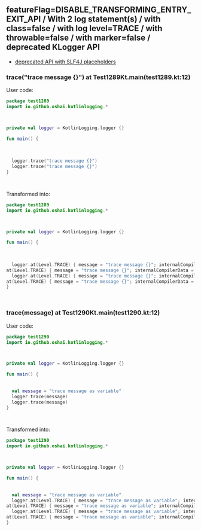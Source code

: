 ## featureFlag=DISABLE_TRANSFORMING_ENTRY_EXIT_API / With 2 log statement(s) / with class=false / with log level=TRACE / with throwable=false / with marker=false / deprecated KLogger API

* [deprecated API with SLF4J placeholders](deprecated-slf4j-placeholders.md)

###  trace("trace message {}") at Test1289Kt.main(test1289.kt:12)

User code:
```kotlin
package test1289
import io.github.oshai.kotlinlogging.*



private val logger = KotlinLogging.logger {}

fun main() {
  
  
  
  logger.trace("trace message {}")
  logger.trace("trace message {}")
}




```
  
Transformed into:
```kotlin
package test1289
import io.github.oshai.kotlinlogging.*



private val logger = KotlinLogging.logger {}

fun main() {
  
  
  
  logger.at(Level.TRACE) { message = "trace message {}"; internalCompilerData = KLoggingEventBuilder.InternalCompilerData(messageTemplate = "\"trace message {}\"", className = "test1289.Test1289Kt", methodName = "main", fileName = "test1289.kt", lineNumber = 12)
at(Level.TRACE) { message = "trace message {}"; internalCompilerData = KLoggingEventBuilder.InternalCompilerData(messageTemplate = "\"trace message {}\"", className = "test1289.Test1289Kt", methodName = "main", fileName = "test1289.kt", lineNumber = 13)
  logger.at(Level.TRACE) { message = "trace message {}"; internalCompilerData = KLoggingEventBuilder.InternalCompilerData(messageTemplate = "\"trace message {}\"", className = "test1289.Test1289Kt", methodName = "main", fileName = "test1289.kt", lineNumber = 12)
at(Level.TRACE) { message = "trace message {}"; internalCompilerData = KLoggingEventBuilder.InternalCompilerData(messageTemplate = "\"trace message {}\"", className = "test1289.Test1289Kt", methodName = "main", fileName = "test1289.kt", lineNumber = 13)
}




```

###  trace(message) at Test1290Kt.main(test1290.kt:12)

User code:
```kotlin
package test1290
import io.github.oshai.kotlinlogging.*



private val logger = KotlinLogging.logger {}

fun main() {
  
  
  val message = "trace message as variable"
  logger.trace(message)
  logger.trace(message)
}




```
  
Transformed into:
```kotlin
package test1290
import io.github.oshai.kotlinlogging.*



private val logger = KotlinLogging.logger {}

fun main() {
  
  
  val message = "trace message as variable"
  logger.at(Level.TRACE) { message = "trace message as variable"; internalCompilerData = KLoggingEventBuilder.InternalCompilerData(messageTemplate = "message", className = "test1290.Test1290Kt", methodName = "main", fileName = "test1290.kt", lineNumber = 12)
at(Level.TRACE) { message = "trace message as variable"; internalCompilerData = KLoggingEventBuilder.InternalCompilerData(messageTemplate = "message", className = "test1290.Test1290Kt", methodName = "main", fileName = "test1290.kt", lineNumber = 13)
  logger.at(Level.TRACE) { message = "trace message as variable"; internalCompilerData = KLoggingEventBuilder.InternalCompilerData(messageTemplate = "message", className = "test1290.Test1290Kt", methodName = "main", fileName = "test1290.kt", lineNumber = 12)
at(Level.TRACE) { message = "trace message as variable"; internalCompilerData = KLoggingEventBuilder.InternalCompilerData(messageTemplate = "message", className = "test1290.Test1290Kt", methodName = "main", fileName = "test1290.kt", lineNumber = 13)
}




```
